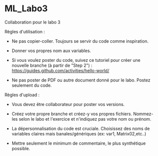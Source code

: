 # ML_Labo3

Collaboration pour le labo 3

Règles d'utilisation :

  - Ne pas copier-coller. Toujours se servir du code comme inspiration.

  - Donner vos propres nom aux variables.

  - Si vous voulez poster du code, suivez ce tutoriel pour créer une nouvelle branche (à partir de "Step 2") : https://guides.github.com/activities/hello-world/

  - Ne pas poster de PDF ou autre document donné pour le labo. Postez seulement du code.
  
Règles d'upload :

  - Vous devez être collaborateur pour poster vos versions.
  
  - Créez votre propre branche et créez-y vos propres fichiers. Nommez-les selon le labo et l'exercice et n'indiquez pas votre nom ou prénom.

  - La dépersonnalisation du code est cruciale. Choisissez des noms de variables claires mais banales/génériques (ex: var1, Matrix02,etc..)
  
  - Mettre seulement le minimum de commentaire, le plus synthétique possible.

